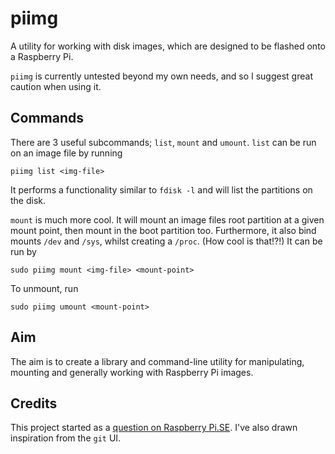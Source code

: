 piimg
=====

A utility for working with disk images, which are designed to be flashed onto a Raspberry Pi.

`piimg` is currently untested beyond my own needs, and so I suggest great caution when using it.

Commands
--------

There are 3 useful subcommands; `list`, `mount` and `umount`. `list` can be run on an image file by running

    piimg list <img-file>

It performs a functionality similar to `fdisk -l` and will list the partitions on the disk.

`mount` is much more cool. It will mount an image files root partition at a given mount point, then mount in the boot partition too. Furthermore, it also bind mounts `/dev` and `/sys`, whilst creating a `/proc`. (How cool is that!?!) It can be run by

    sudo piimg mount <img-file> <mount-point>

To unmount, run

    sudo piimg umount <mount-point>

Aim
---

The aim is to create a library and command-line utility for manipulating, mounting
and generally working with Raspberry Pi images.

Credits
-------

This project started as a [question on Raspberry Pi.SE](http://raspberrypi.stackexchange.com/q/855/86).
I've also drawn inspiration from the `git` UI.
